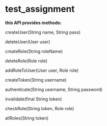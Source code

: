# test_assignment
**this API provides methods:**

createUser(String name, String pass)

deleteUser(User user)

createRole(String roleName)

deleteRole(Role role)

addRoleToUser(User user, Role role)

createToken(String username)

authenticate(String username, String password)

invalidate(final String token)

checkRole(String token, Role role)

allRoles(String token)

